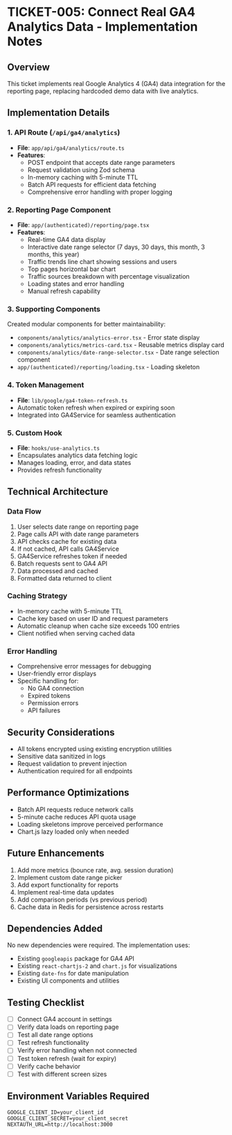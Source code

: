 # TICKET-005: Connect Real GA4 Analytics Data - Implementation Notes

## Overview
This ticket implements real Google Analytics 4 (GA4) data integration for the reporting page, replacing hardcoded demo data with live analytics.

## Implementation Details

### 1. API Route (`/api/ga4/analytics`)
- **File**: `app/api/ga4/analytics/route.ts`
- **Features**:
  - POST endpoint that accepts date range parameters
  - Request validation using Zod schema
  - In-memory caching with 5-minute TTL
  - Batch API requests for efficient data fetching
  - Comprehensive error handling with proper logging

### 2. Reporting Page Component
- **File**: `app/(authenticated)/reporting/page.tsx`
- **Features**:
  - Real-time GA4 data display
  - Interactive date range selector (7 days, 30 days, this month, 3 months, this year)
  - Traffic trends line chart showing sessions and users
  - Top pages horizontal bar chart
  - Traffic sources breakdown with percentage visualization
  - Loading states and error handling
  - Manual refresh capability

### 3. Supporting Components
Created modular components for better maintainability:
- `components/analytics/analytics-error.tsx` - Error state display
- `components/analytics/metrics-card.tsx` - Reusable metrics display card
- `components/analytics/date-range-selector.tsx` - Date range selection component
- `app/(authenticated)/reporting/loading.tsx` - Loading skeleton

### 4. Token Management
- **File**: `lib/google/ga4-token-refresh.ts`
- Automatic token refresh when expired or expiring soon
- Integrated into GA4Service for seamless authentication

### 5. Custom Hook
- **File**: `hooks/use-analytics.ts`
- Encapsulates analytics data fetching logic
- Manages loading, error, and data states
- Provides refresh functionality

## Technical Architecture

### Data Flow
1. User selects date range on reporting page
2. Page calls API with date range parameters
3. API checks cache for existing data
4. If not cached, API calls GA4Service
5. GA4Service refreshes token if needed
6. Batch requests sent to GA4 API
7. Data processed and cached
8. Formatted data returned to client

### Caching Strategy
- In-memory cache with 5-minute TTL
- Cache key based on user ID and request parameters
- Automatic cleanup when cache size exceeds 100 entries
- Client notified when serving cached data

### Error Handling
- Comprehensive error messages for debugging
- User-friendly error displays
- Specific handling for:
  - No GA4 connection
  - Expired tokens
  - Permission errors
  - API failures

## Security Considerations
- All tokens encrypted using existing encryption utilities
- Sensitive data sanitized in logs
- Request validation to prevent injection
- Authentication required for all endpoints

## Performance Optimizations
- Batch API requests reduce network calls
- 5-minute cache reduces API quota usage
- Loading skeletons improve perceived performance
- Chart.js lazy loaded only when needed

## Future Enhancements
1. Add more metrics (bounce rate, avg. session duration)
2. Implement custom date range picker
3. Add export functionality for reports
4. Implement real-time data updates
5. Add comparison periods (vs previous period)
6. Cache data in Redis for persistence across restarts

## Dependencies Added
No new dependencies were required. The implementation uses:
- Existing `googleapis` package for GA4 API
- Existing `react-chartjs-2` and `chart.js` for visualizations
- Existing `date-fns` for date manipulation
- Existing UI components and utilities

## Testing Checklist
- [ ] Connect GA4 account in settings
- [ ] Verify data loads on reporting page
- [ ] Test all date range options
- [ ] Test refresh functionality
- [ ] Verify error handling when not connected
- [ ] Test token refresh (wait for expiry)
- [ ] Verify cache behavior
- [ ] Test with different screen sizes

## Environment Variables Required
```env
GOOGLE_CLIENT_ID=your_client_id
GOOGLE_CLIENT_SECRET=your_client_secret
NEXTAUTH_URL=http://localhost:3000
```